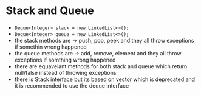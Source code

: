 # Stack and Queue

* `Deque<Integer> stack = new LinkedList<>();`
* `Deque<Integer> queue = new LinkedList<>();`
* the stack methods are -> push, pop, peek and they all throw exceptions if somethin wrong happened
* the queue methods are -> add, remove, element and they all throw exceptions if somthing wrong happened
* there are equavelant methods for both stack and queue which return null/false instead of throwing exceptions
* there is Stack interface but its based on vector which is deprecated and it is recommended to use the deque interface

